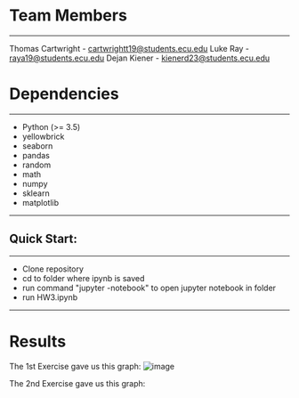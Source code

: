 # Team Members
___
Thomas Cartwright - cartwrightt19@students.ecu.edu
Luke Ray - raya19@students.ecu.edu
Dejan Kiener - kienerd23@students.ecu.edu

# Dependencies
___
- Python (>= 3.5)
 - yellowbrick
 - seaborn
 - pandas
 - random
 - math
 - numpy
 - sklearn
 - matplotlib
---

## Quick Start:

---
- Clone repository
- cd to folder where ipynb is saved
- run command "jupyter -notebook" to open jupyter notebook in folder
- run HW3.ipynb
---

# Results
The 1st Exercise gave us this graph:
![image](https://github.com/cartwrightt19/CSCI_4120/assets/81665471/a22d40e3-f1f1-4128-a420-d6f43a3c46ef)

The 2nd Exercise gave us this graph:

